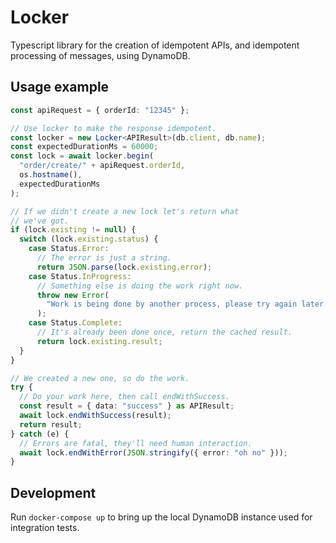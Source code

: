 # Locker

Typescript library for the creation of idempotent APIs, and idempotent processing of messages, using DynamoDB.

## Usage example

```typescript
const apiRequest = { orderId: "12345" };

// Use locker to make the response idempotent.
const locker = new Locker<APIResult>(db.client, db.name);
const expectedDurationMs = 60000;
const lock = await locker.begin(
  "order/create/" + apiRequest.orderId,
  os.hostname(),
  expectedDurationMs
);

// If we didn't create a new lock let's return what
// we've got.
if (lock.existing != null) {
  switch (lock.existing.status) {
    case Status.Error:
      // The error is just a string.
      return JSON.parse(lock.existing.error);
    case Status.InProgress:
      // Something else is doing the work right now.
      throw new Error(
        "Work is being done by another process, please try again later."
      );
    case Status.Complete:
      // It's already been done once, return the cached result.
      return lock.existing.result;
  }
}

// We created a new one, so do the work.
try {
  // Do your work here, then call endWithSuccess.
  const result = { data: "success" } as APIResult;
  await lock.endWithSuccess(result);
  return result;
} catch (e) {
  // Errors are fatal, they'll need human interaction.
  await lock.endWithError(JSON.stringify({ error: "oh no" }));
}
```

## Development

Run `docker-compose up` to bring up the local DynamoDB instance used for integration tests.
